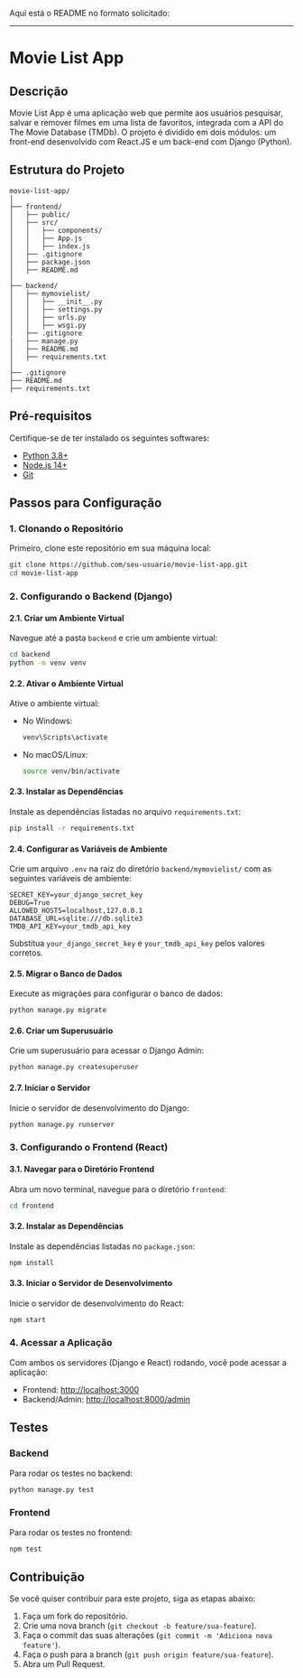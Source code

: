 Aqui está o README no formato solicitado:

---

# Movie List App

## Descrição

Movie List App é uma aplicação web que permite aos usuários pesquisar, salvar e remover filmes em uma lista de favoritos, integrada com a API do The Movie Database (TMDb). O projeto é dividido em dois módulos: um front-end desenvolvido com React.JS e um back-end com Django (Python).

## Estrutura do Projeto

```plaintext
movie-list-app/
│
├── frontend/
│   ├── public/
│   ├── src/
│   │   ├── components/
│   │   ├── App.js
│   │   ├── index.js
│   ├── .gitignore
│   ├── package.json
│   ├── README.md
│
├── backend/
│   ├── mymovielist/
│   │   ├── __init__.py
│   │   ├── settings.py
│   │   ├── urls.py
│   │   ├── wsgi.py
│   ├── .gitignore
|   ├── manage.py
│   ├── README.md
│   ├── requirements.txt
│
├── .gitignore
├── README.md
├── requirements.txt
```

## Pré-requisitos

Certifique-se de ter instalado os seguintes softwares:

- [Python 3.8+](https://www.python.org/downloads/)
- [Node.js 14+](https://nodejs.org/en/download/)
- [Git](https://git-scm.com/downloads)

## Passos para Configuração

### 1. Clonando o Repositório

Primeiro, clone este repositório em sua máquina local:

```bash
git clone https://github.com/seu-usuario/movie-list-app.git
cd movie-list-app
```

### 2. Configurando o Backend (Django)

#### 2.1. Criar um Ambiente Virtual

Navegue até a pasta `backend` e crie um ambiente virtual:

```bash
cd backend
python -m venv venv
```

#### 2.2. Ativar o Ambiente Virtual

Ative o ambiente virtual:

- No Windows:

  ```bash
  venv\Scripts\activate
  ```

- No macOS/Linux:

  ```bash
  source venv/bin/activate
  ```

#### 2.3. Instalar as Dependências

Instale as dependências listadas no arquivo `requirements.txt`:

```bash
pip install -r requirements.txt
```

#### 2.4. Configurar as Variáveis de Ambiente

Crie um arquivo `.env` na raiz do diretório `backend/mymovielist/` com as seguintes variáveis de ambiente:

```plaintext
SECRET_KEY=your_django_secret_key
DEBUG=True
ALLOWED_HOSTS=localhost,127.0.0.1
DATABASE_URL=sqlite:///db.sqlite3
TMDB_API_KEY=your_tmdb_api_key
```

Substitua `your_django_secret_key` e `your_tmdb_api_key` pelos valores corretos.

#### 2.5. Migrar o Banco de Dados

Execute as migrações para configurar o banco de dados:

```bash
python manage.py migrate
```

#### 2.6. Criar um Superusuário

Crie um superusuário para acessar o Django Admin:

```bash
python manage.py createsuperuser
```

#### 2.7. Iniciar o Servidor

Inicie o servidor de desenvolvimento do Django:

```bash
python manage.py runserver
```

### 3. Configurando o Frontend (React)

#### 3.1. Navegar para o Diretório Frontend

Abra um novo terminal, navegue para o diretório `frontend`:

```bash
cd frontend
```

#### 3.2. Instalar as Dependências

Instale as dependências listadas no `package.json`:

```bash
npm install
```

#### 3.3. Iniciar o Servidor de Desenvolvimento

Inicie o servidor de desenvolvimento do React:

```bash
npm start
```

### 4. Acessar a Aplicação

Com ambos os servidores (Django e React) rodando, você pode acessar a aplicação:

- Frontend: [http://localhost:3000](http://localhost:3000)
- Backend/Admin: [http://localhost:8000/admin](http://localhost:8000/admin)

## Testes

### Backend

Para rodar os testes no backend:

```bash
python manage.py test
```

### Frontend

Para rodar os testes no frontend:

```bash
npm test
```

## Contribuição

Se você quiser contribuir para este projeto, siga as etapas abaixo:

1. Faça um fork do repositório.
2. Crie uma nova branch (`git checkout -b feature/sua-feature`).
3. Faça o commit das suas alterações (`git commit -m 'Adiciona nova feature'`).
4. Faça o push para a branch (`git push origin feature/sua-feature`).
5. Abra um Pull Request.